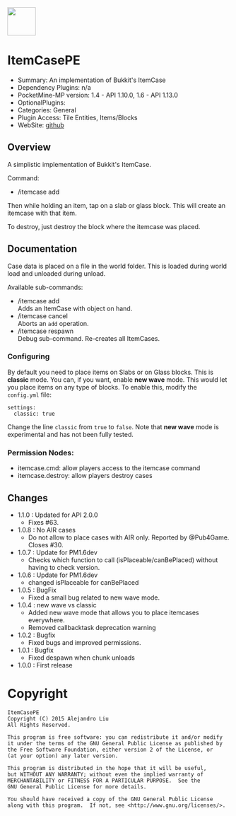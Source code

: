 <img src="https://raw.githubusercontent.com/Muirfield/pocketmine-plugins/master/Media/ItemCase-icon.png" style="width:64px;height:64px" width="64" height="64"/>

ItemCasePE
=========

* Summary: An implementation of Bukkit's ItemCase
* Dependency Plugins: n/a
* PocketMine-MP version: 1.4 - API 1.10.0, 1.6 - API 1.13.0
* OptionalPlugins:
* Categories: General
* Plugin Access: Tile Entities, Items/Blocks
* WebSite: [github](https://github.com/Muirfield/pocketmine-plugins/tree/master/ItemCasePE)

Overview
--------

A simplistic implementation of Bukkit's ItemCase.

Command:

* /itemcase add

Then while holding an item, tap on a slab or glass block.  This will create an
itemcase with that item.

To destroy, just destroy the block where the itemcase was placed.


Documentation
-------------

Case data is placed on a file in the world folder.  This is
loaded during world load and unloaded during unload.

Available sub-commands:

* /itemcase add  
  Adds an ItemCase with object on hand.
* /itemcase cancel  
  Aborts an `add` operation.
* /itemcase respawn  
  Debug sub-command.  Re-creates all ItemCases.

### Configuring

By default you need to place items on Slabs or on Glass blocks.  This
is **classic** mode.  You can, if you want, enable **new wave** mode.
This would let you place items on any type of blocks.  To enable this,
modify the `config.yml` file:

    settings:
      classic: true

Change the line `classic` from `true` to `false`.  Note that **new
wave** mode is experimental and has not been fully tested.

### Permission Nodes:

* itemcase.cmd: allow players access to the itemcase command
* itemcase.destroy: allow players destroy cases

## Changes

* 1.1.0 : Updated for API 2.0.0
  - Fixes #63.
* 1.0.8 : No AIR cases
  - Do not allow to place cases with AIR only.  Reported by @Pub4Game.
    Closes #30.
* 1.0.7 : Update for PM1.6dev
  - Checks which function to call (isPlaceable/canBePlaced) without having
    to check version.
* 1.0.6 : Update for PM1.6dev
  - changed isPlaceable for canBePlaced
* 1.0.5 : BugFix
  - Fixed a small bug related to new wave mode.
* 1.0.4 : new wave vs classic
  - Added new wave mode that allows you to place itemcases everywhere.
  - Removed callbacktask deprecation warning
* 1.0.2 : Bugfix
  - Fixed bugs and improved permissions.
* 1.0.1 : Bugfix
  - Fixed despawn when chunk unloads
* 1.0.0 : First release

Copyright
=========

    ItemCasePE
    Copyright (C) 2015 Alejandro Liu  
    All Rights Reserved.

    This program is free software: you can redistribute it and/or modify
    it under the terms of the GNU General Public License as published by
    the Free Software Foundation, either version 2 of the License, or
    (at your option) any later version.

    This program is distributed in the hope that it will be useful,
    but WITHOUT ANY WARRANTY; without even the implied warranty of
    MERCHANTABILITY or FITNESS FOR A PARTICULAR PURPOSE.  See the
    GNU General Public License for more details.

    You should have received a copy of the GNU General Public License
    along with this program.  If not, see <http://www.gnu.org/licenses/>.
